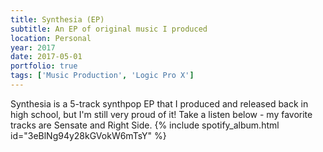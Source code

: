 ```yaml
---
title: Synthesia (EP)
subtitle: An EP of original music I produced
location: Personal
year: 2017 
date: 2017-05-01
portfolio: true
tags: ['Music Production', 'Logic Pro X']
---
```


Synthesia is a 5-track synthpop EP that I produced and released back in high school, but I'm still very proud of it!
Take a listen below - my favorite tracks are Sensate and Right Side.
{% include spotify_album.html id="3eBlNg94y28kGVokW6mTsY" %}